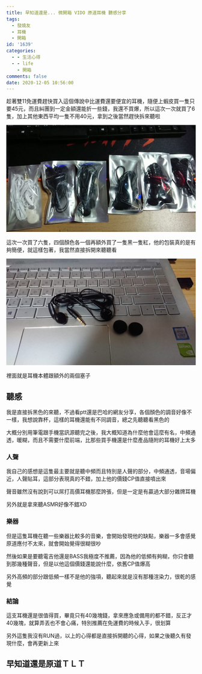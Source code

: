 ```yaml
---
title: 早知道還是... 微開箱 VIDO 原道耳機 聽感分享
tags:
  - 發燒友
  - 耳機
  - 開箱
id: '1639'
categories:
  - - 生活心得
  - - life
    - 開箱
comments: false
date: 2020-12-05 10:56:00
---
```


趁著雙11免運費趕快買入這個傳說中比運費還要便宜的耳機，隨便上蝦皮買一隻只要45元，而且糾團到一定金額還能折一些錢，我還不買爆，所以這次一次就買了6隻，加上其他東西平均一隻不用40元，拿到之後當然趕快拆來聽啦

![原道耳機](./unbox-vido-earphone/DSC_0003-1024x576.jpg)

這次一次買了六隻，四個顏色各一個再額外買了一隻黑一隻紅，他的包裝真的是有夠簡便，就這樣包著，我當然直接拆開來聽聽看

![原道耳機](./unbox-vido-earphone/DSC_0006-1024x576.jpg)

裡面就是耳機本體跟額外的兩個塞子

## 聽感

我是直接拆黑色的來聽，不過看ptt還是巴哈的網友分享，各個顏色的調音好像不一樣，我想說靠杯，這樣的耳機還能有不同調音，總之先聽聽看黑色的

大概分別用筆電跟手機當訊源聽完之後，我大概知道為什麼他會這麼有名，中頻通透，暖糊，而且不需要什麼前端，比那些買手機還是什麼產品隨附的耳機好上太多

### 人聲

我自己的感想是這隻最主要就是聽中頻而且特別是人聲的部分，中頻通透，音場偏近，人聲貼耳，這部分表現真的不錯，加上他的價錢CP值直接噴出來

聲音雖然沒有說到可以屌打高價耳機那麼誇張，但是一定是有贏過大部分雜牌耳機

另外就是拿來聽ASMR好像不錯XD

### 樂器

但是這隻耳機在聽一些樂器比較多的音樂，會開始發現他的缺點，樂器一多會感覺原道應付不太來，就會開始覺得很糊很吵

然後如果是要聽電吉他還是BASS我極度不推薦，因為他的低頻有夠糊，你只會聽到那幾種聲音，但是以他這個價錢還能說什麼，依舊CP值爆高

另外高頻的部分跟低頻一樣不是他的強項，聽起來就是沒有那種渲染力，很乾的感覺

### 結論

這支耳機還是很值得買，畢竟只有40幾塊錢，拿來應急或備用的都不錯，反正才40幾塊，就算弄丟也不會心痛，特別推薦在免運費的時候入手，很划算

另外這隻我沒有RUN過，以上的心得都是直接拆開聽的心得，如果之後聽久有發現什麼，會再更新上來

## **早知道還是原道ＴＬＴ**